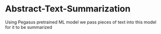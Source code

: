 # Abstract-Text-Summarization
Using Pegasus pretrained ML model we pass pieces of text into this model for it to be summarized
